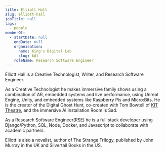 ```yaml
---
title: Elliott Hall
slug: elliott-hall
jobTitle: null
tags:
  - people
memberOf:
  - startDate: null
    endDate: null
    organisation:
      name: King's Digital Lab
      slug: kdl
    roleName: Research Software Engineer
---
```


Elliott Hall is a Creative Technologist, Writer, and Research Software Engineer.

As a Creative Technologist he makes immersive family shows using a combination of AR, embedded systems and live performance, using Unreal Engine, Unity, and embedded systems like Raspberry Pis and Micro:Bits. He is the creator of the Digital Ghost Hunt, co-created with Tom Bowtell of [KIT Theatre](https://www.kittheatre.org/), and the immersive AI installation Room is Sad.

As a Research Software Engineer(RSE) he is a full stack developer using Django/Python, SQL, Node, Docker, and Javascript to collaborate with academic partners.

Elliott is also a novelist, author of The Strange Trilogy, published by John Murray in the UK and Silvertail Books in the US.
